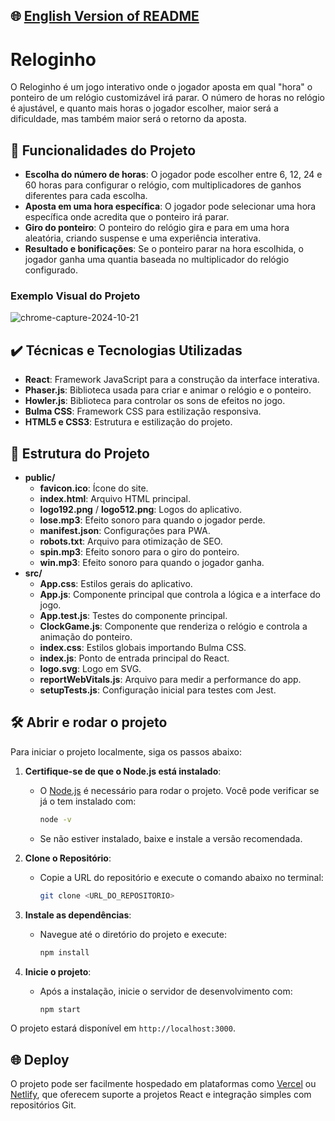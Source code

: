 ## 🌐 [English Version of README](README_EN.md)

# Reloginho

O Reloginho é um jogo interativo onde o jogador aposta em qual "hora" o ponteiro de um relógio customizável irá parar. O número de horas no relógio é ajustável, e quanto mais horas o jogador escolher, maior será a dificuldade, mas também maior será o retorno da aposta.

## 🔨 Funcionalidades do Projeto

- **Escolha do número de horas**: O jogador pode escolher entre 6, 12, 24 e 60 horas para configurar o relógio, com multiplicadores de ganhos diferentes para cada escolha.
- **Aposta em uma hora específica**: O jogador pode selecionar uma hora específica onde acredita que o ponteiro irá parar.
- **Giro do ponteiro**: O ponteiro do relógio gira e para em uma hora aleatória, criando suspense e uma experiência interativa.
- **Resultado e bonificações**: Se o ponteiro parar na hora escolhida, o jogador ganha uma quantia baseada no multiplicador do relógio configurado.

### Exemplo Visual do Projeto

![chrome-capture-2024-10-21](https://github.com/user-attachments/assets/1921c6e5-c613-47bf-a23c-bc1cd2394b06)

## ✔️ Técnicas e Tecnologias Utilizadas

- **React**: Framework JavaScript para a construção da interface interativa.
- **Phaser.js**: Biblioteca usada para criar e animar o relógio e o ponteiro.
- **Howler.js**: Biblioteca para controlar os sons de efeitos no jogo.
- **Bulma CSS**: Framework CSS para estilização responsiva.
- **HTML5 e CSS3**: Estrutura e estilização do projeto.

## 📁 Estrutura do Projeto

- **public/**
    - **favicon.ico**: Ícone do site.
    - **index.html**: Arquivo HTML principal.
    - **logo192.png** / **logo512.png**: Logos do aplicativo.
    - **lose.mp3**: Efeito sonoro para quando o jogador perde.
    - **manifest.json**: Configurações para PWA.
    - **robots.txt**: Arquivo para otimização de SEO.
    - **spin.mp3**: Efeito sonoro para o giro do ponteiro.
    - **win.mp3**: Efeito sonoro para quando o jogador ganha.
- **src/**
    - **App.css**: Estilos gerais do aplicativo.
    - **App.js**: Componente principal que controla a lógica e a interface do jogo.
    - **App.test.js**: Testes do componente principal.
    - **ClockGame.js**: Componente que renderiza o relógio e controla a animação do ponteiro.
    - **index.css**: Estilos globais importando Bulma CSS.
    - **index.js**: Ponto de entrada principal do React.
    - **logo.svg**: Logo em SVG.
    - **reportWebVitals.js**: Arquivo para medir a performance do app.
    - **setupTests.js**: Configuração inicial para testes com Jest.

## 🛠️ Abrir e rodar o projeto

Para iniciar o projeto localmente, siga os passos abaixo:

1. **Certifique-se de que o Node.js está instalado**:
    - O [Node.js](https://nodejs.org/) é necessário para rodar o projeto. Você pode verificar se já o tem instalado com:
      ```bash
      node -v
      ```
    - Se não estiver instalado, baixe e instale a versão recomendada.

2. **Clone o Repositório**:
    - Copie a URL do repositório e execute o comando abaixo no terminal:
      ```bash
      git clone <URL_DO_REPOSITORIO>
      ```

3. **Instale as dependências**:
    - Navegue até o diretório do projeto e execute:
      ```bash
      npm install
      ```

4. **Inicie o projeto**:
    - Após a instalação, inicie o servidor de desenvolvimento com:
      ```bash
      npm start
      ```

O projeto estará disponível em `http://localhost:3000`.

## 🌐 Deploy

O projeto pode ser facilmente hospedado em plataformas como [Vercel](https://vercel.com/) ou [Netlify](https://www.netlify.com/), que oferecem suporte a projetos React e integração simples com repositórios Git.
